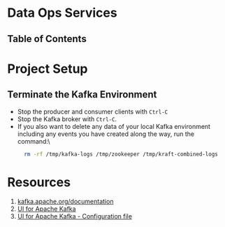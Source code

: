# Data Ops Services

## Table of Contents

# Project Setup

## Terminate the Kafka Environment

- Stop the producer and consumer clients with `Ctrl-C`
- Stop the Kafka broker with `Ctrl-C`.
- If you also want to delete any data of your local Kafka environment including any events you have created along the way, run the command:\
  ```sh
    rm -rf /tmp/kafka-logs /tmp/zookeeper /tmp/kraft-combined-logs
  ```

# Resources

1. [kafka.apache.org/documentation](https://kafka.apache.org/documentation/)
2. [UI for Apache Kafka](https://docs.kafka-ui.provectus.io/)
3. [UI for Apache Kafka - Configuration file](https://docs.kafka-ui.provectus.io/configuration/configuration-file)
